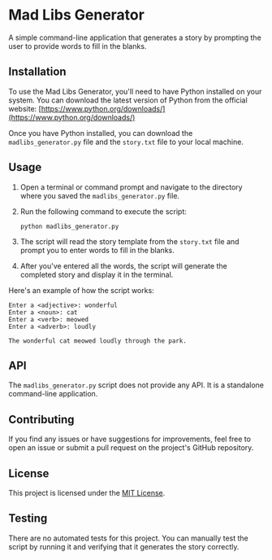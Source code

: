 # Mad Libs Generator

A simple command-line application that generates a story by prompting the user to provide words to fill in the blanks.

## Installation

To use the Mad Libs Generator, you'll need to have Python installed on your system. You can download the latest version of Python from the official website: [https://www.python.org/downloads/](https://www.python.org/downloads/)

Once you have Python installed, you can download the `madlibs_generator.py` file and the `story.txt` file to your local machine.

## Usage

1. Open a terminal or command prompt and navigate to the directory where you saved the `madlibs_generator.py` file.
2. Run the following command to execute the script:

   ```
   python madlibs_generator.py
   ```

3. The script will read the story template from the `story.txt` file and prompt you to enter words to fill in the blanks.
4. After you've entered all the words, the script will generate the completed story and display it in the terminal.

Here's an example of how the script works:

```
Enter a <adjective>: wonderful
Enter a <noun>: cat
Enter a <verb>: meowed
Enter a <adverb>: loudly

The wonderful cat meowed loudly through the park.
```

## API

The `madlibs_generator.py` script does not provide any API. It is a standalone command-line application.

## Contributing

If you find any issues or have suggestions for improvements, feel free to open an issue or submit a pull request on the project's GitHub repository.

## License

This project is licensed under the [MIT License](LICENSE).

## Testing

There are no automated tests for this project. You can manually test the script by running it and verifying that it generates the story correctly.
